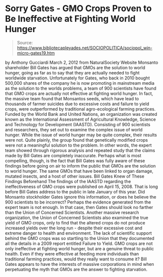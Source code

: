 # Sorry Gates - GMO Crops Proven to Be Ineffective at Fighting World Hunger

> Source: https://www.bibliotecapleyades.net/SOCIOPOLITICA/sociopol_win-micro-gates19.htm

by Anthony Gucciardi
March 2, 2012
from
NaturalSociety
Website
Monsanto shareholder
Bill Gates has argued that
GMOs are the solution to world hunger, going as far as to say that they are
actually needed to fight worldwide starvation.
Unfortunately for Gates, who
back in 2010
bought 500,000 shares of the company he is now promoting in
mainstream media as the solution to the worlds problems, a team of 900
scientists have found that
GMO crops are actually not effective at fighting
world hunger.
In fact, the massive team found that Monsantos seeds, which
have lead to thousands of farmer suicides due to excessive costs and failure
to yield crops, were outperformed by traditional agro-ecological farming
practices.
Funded by the
World Bank and
United Nations, an organization was created
known as the International Assessment of Agricultural Knowledge, Science and
Technology for Development (IAASTD).
Consisting of 900 scientists and
researchers, they set out to examine the complex issue of world hunger.
While the issue of world hunger may be quite complex, their results were
not.
Quite plainly, the group found that genetically modified crops
were not
a meaningful solution to the problem. In other words, the expert team showed
through rigorous analysis and repeated study that the claims made by Bill
Gates are completely inaccurate.
Perhaps what is most compelling, though, is the fact that Bill Gates was
fully aware of these findings before going on air to inform the public that
GMOs are the solution to world hunger.
The same GMOs that have been linked
to
organ damage,
mutated insects, and a host of other issues.
Bill Gates Knew of These Findings Beforehand
The findings of the IAASTD regarding the ineffectiveness of GMO crops were
published on April 15, 2008. That is long before Bill Gates address to the
public in late January of this year.
Did Monsanto stockholder Gates ignore
this information, or does he believe the 900 scientists to be incorrect? Perhaps the evidence generated from the expert team is not enough.
In that
case, then Gates should look no farther than the Union of Concerned
Scientists.
Another massive research organization, the
Union of Concerned Scientists
also examined the true yield of GMO crops, only to find that the altered
crops do not produce increased yields over the long run - despite their
excessive cost and extreme danger to health and environment.
The lack of
scientific support behind the GMO crops was so startling to the Union that
they documented all the details in a
2009 report entitled Failure to
Yield.
GMO crops are not only ineffective at fighting world hunger, but are a
genuine threat to public health. Even if they were effective at feeding more
individuals than traditional farming practices, would they really want to
consume it?
Bill Gates appears to have the interests of massive corporations
in mind when perpetuating the myth that GMOs are the answer to fighting
starvation.
